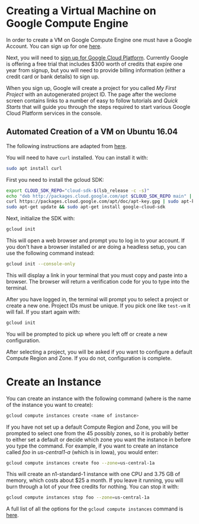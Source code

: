 # Creating a Virtual Machine on Google Compute Engine

In order to create a VM on Google Compute Engine one must have a Google Account. You can sign up for one [here](https://accounts.google.com/SignUp?hl=en). 

Next, you will need to [sign up for Google Cloud Platform](https://console.cloud.google.com/freetrial?authuser=1&page=0). Currently Google is offering a free trial that includes $300 worth of credits that expire one year from signup, but you will need to provide billing information (either a credit card or bank details) to sign up. 

When you sign up, Google will create a project for you called *My First Project* with an autogenerated project ID. The page after the weclome screen contains links to a number of easy to follow tutorials and *Quick Starts* that will guide you through the steps required to start various Google Cloud Platform services in the console. 

## Automated Creation of a VM on Ubuntu 16.04

The following instructions are adapted from [here](https://cloud.google.com/sdk/docs/quickstart-debian-ubuntu?authuser=1). 

You will need to have `curl` installed. You can install it with:
```bash
sudo apt install curl
```


First you need to install the gcloud SDK:
```bash
export CLOUD_SDK_REPO="cloud-sdk-$(lsb_release -c -s)"
echo "deb http://packages.cloud.google.com/apt $CLOUD_SDK_REPO main" | sudo tee -a /etc/apt/sources.list.d/google-cloud-sdk.list
curl https://packages.cloud.google.com/apt/doc/apt-key.gpg | sudo apt-key add -
sudo apt-get update && sudo apt-get install google-cloud-sdk
```
Next, initialize the SDK with:
```bash
gcloud init
```
This will open a web browser and prompt you to log in to your account. If you don't have a browser installed or are doing a headless setup, you can use the following command instead:
```bash
gcloud init --console-only
```
This will display a link in your terminal that you must copy and paste into a browser. The browser will return a verification code for you to type into the terminal. 

After you have logged in, the terminal will prompt you to select a project or create a new one. Project IDs must be unique. If you pick one like `test-vm` it will fail. If you start again with:
```bash
gcloud init
```
You will be prompted to pick up where you left off or create a new configuration.

After selecting a project, you will be asked if you want to configure a default Compute Region and Zone. If you do not, configuration is complete.

# Create an Instance

You can create an instance with the following command (where <name of instance> is the name of the instance you want to create):
```bash
gcloud compute instances create <name of instance>
```

If you have not set up a default Compute Region and Zone, you will be prompted to select one from the 45 possibly zones, so it is probably better to either set a default or decide which zone you want the instance in before you type the command. For example, if you want to create an instance called *foo* in *us-central1-a* (which is in Iowa), you would enter:

```bash
gcloud compute instances create foo --zone=us-central-1a
```
This will create an n1-standard-1 instance with one CPU and 3.75 GB of memory, which costs about $25 a month. If you leave it running, you will burn through a lot of your free credits for nothing. You can stop it with:
```bash
gcloud compute instances stop foo --zone=us-central-1a
```
A full list of all the options for the `gcloud compute instances` command is [here](https://cloud.google.com/sdk/gcloud/reference/compute/instances/).

